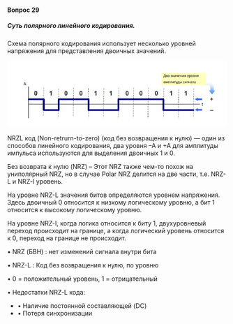 #### Вопрос 29

##### Суть полярного линейного кодирования.

Схема полярного кодирования использует несколько уровней напряжения для представления двоичных значений.

![image-20220622171757075](Answer_3_29/image-20220622171757075.png)

NRZL код (Non-retrurn-to-zero) (код без возвращения к нулю) — один из способов линейного кодирования, два уровня –А и +А для амплитуды импульса используются для выделения двоичных 1 и 0.

Без возврата к нулю (NRZ) – Этот NRZ также чем-то похож на униполярный NRZ, но в  случае Polar NRZ делится на две части, т.е. NRZ-L и NRZ-I уровень.

На уровне NRZ-L значения битов определяются уровнем напряжения. Здесь двоичный 0  относится к низкому логическому уровню, а бит 1 относится к высокому логическому  уровню.

На уровне NRZ-I, когда логика относится к биту 1, двухуровневый переход происходит на  границе, а когда логический уровень относится к 0, переход на границе не происходит.



• NRZ (БВН) : нет изменений сигнала внутри бита 

• NRZ-L : Код без возвращения к нулю, по уровню 

• 0 = положительный уровень, 1 = отрицательный 



• Недостатки NRZ-L кода: 

- • Наличие постоянной составляющей (DC)
-  • Потеря синхронизации



